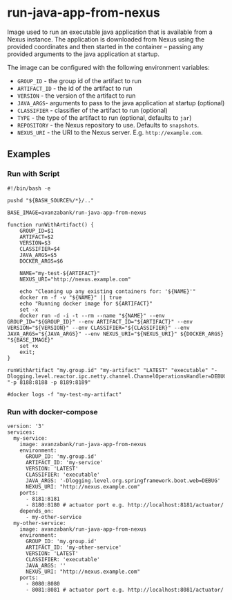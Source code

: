 # run-java-app-from-nexus

Image used to run an executable java application that is available from a Nexus instance. The application is downloaded
from Nexus using the provided coordinates and then started in the container – passing any provided arguments to the java
application at startup.

The image can be configured with the following environment variables:

* `GROUP_ID` - the group id of the artifact to run
* `ARTIFACT_ID` - the id of the artifact to run
* `VERSION` - the version of the artifact to run
* `JAVA_ARGS`- arguments to pass to the java application at startup (optional)
* `CLASSIFIER` - classifier of the artifact to run (optional)
* `TYPE` - the type of the artifact to run (optional, defaults to `jar`)
* `REPOSITORY` - the Nexus repository to use. Defaults to `snapshots`.
* `NEXUS_URI` - the URI to the Nexus server. E.g. `http://example.com`.


## Examples

### Run with Script

````
#!/bin/bash -e

pushd "${BASH_SOURCE%/*}/.."

BASE_IMAGE=avanzabank/run-java-app-from-nexus

function runWithArtifact() {
    GROUP_ID=$1
    ARTIFACT=$2
    VERSION=$3
    CLASSIFIER=$4
    JAVA_ARGS=$5
    DOCKER_ARGS=$6

    NAME="my-test-${ARTIFACT}"
    NEXUS_URI="http://nexus.example.com"

    echo "Cleaning up any existing containers for: '${NAME}'"
    docker rm -f -v "${NAME}" || true
    echo "Running docker image for ${ARTIFACT}"
    set -x
    docker run -d -i -t --rm --name "${NAME}" --env GROUP_ID="${GROUP_ID}" --env ARTIFACT_ID="${ARTIFACT}" --env VERSION="${VERSION}" --env CLASSIFIER="${CLASSIFIER}" --env JAVA_ARGS="${JAVA_ARGS}" --env NEXUS_URI="${NEXUS_URI}" ${DOCKER_ARGS} "${BASE_IMAGE}"
    set +x
    exit;
}

runWithArtifact "my.group.id" "my-artifact" "LATEST" "executable" "-Dlogging.level.reactor.ipc.netty.channel.ChannelOperationsHandler=DEBUG" "-p 8188:8188 -p 8189:8189"

#docker logs -f "my-test-my-artifact"
````

### Run with docker-compose

````
version: '3'
services:
  my-service:
    image: avanzabank/run-java-app-from-nexus
    environment:
      GROUP_ID: 'my.group.id'
      ARTIFACT_ID: 'my-service'
      VERSION: 'LATEST'
      CLASSIFIER: 'executable'
      JAVA_ARGS: '-Dlogging.level.org.springframework.boot.web=DEBUG'
      NEXUS_URI: "http://nexus.example.com"
    ports:
      - 8181:8181
      - 8180:8180 # actuator port e.g. http://localhost:8181/actuator/
    depends_on:
      - my-other-service
  my-other-service:
    image: avanzabank/run-java-app-from-nexus
    environment:
      GROUP_ID: 'my.group.id'
      ARTIFACT_ID: 'my-other-service'
      VERSION: 'LATEST'
      CLASSIFIER: 'executable'
      JAVA_ARGS: ''
      NEXUS_URI: "http://nexus.example.com"
    ports:
      - 8080:8080
      - 8081:8081 # actuator port e.g. http://localhost:8081/actuator/  
````
